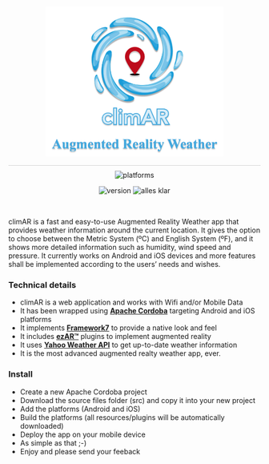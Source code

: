 <p align="center">
  <img src="https://github.com/einsteiger/climAR/blob/master/doc/climar.png?raw=true" height="300">
  <p align="center" style="border-top:1px solid lightgrey; padding-top:10px">
    <img src="https://img.shields.io/badge/platform-Android%20%7C%20iOS-lightgrey.svg" alt="platforms">
  </p>
  <p align="center">
    <img src="https://img.shields.io/badge/release-1.0.0-brightgreen.svg" alt="version">
    <img src="https://img.shields.io/badge/build-passing-brightgreen.svg" alt="alles klar">
  </p>
</p>
<br>

climAR is a fast and easy-to-use Augmented Reality Weather app 
that provides weather information around the current location. 
It gives the option to choose between the Metric System (ºC) and 
English System (ºF), and it shows more detailed information such 
as humidity, wind speed and pressure. It currently works on Android 
and iOS devices and more features shall be implemented according to 
the users’ needs and wishes. 

### Technical details

- climAR is a web application and works with Wifi and/or Mobile Data
- It has been wrapped using **[Apache Cordoba](http://cordova.apache.org)** 
    targeting Android and iOS platforms
- It implements **[Framework7](http://framework7.io/)** to provide 
    a native look and feel
- It includes **[ezAR™](http://ezartech.com/)** plugins to implement 
    augmented reality
- It uses **[Yahoo Weather API](https://developer.yahoo.com/weather/)** 
    to get up-to-date weather information
- It is the most advanced augmented realty weather app, ever. 


### Install

- Create a new Apache Cordoba project
- Download the source files folder (src) and copy it into your new project
- Add the platforms (Android and iOS) 
- Build the platforms (all resources/plugins will be automatically downloaded)
- Deploy the app on your mobile device
- As simple as that ;-)
- Enjoy and please send your feeback